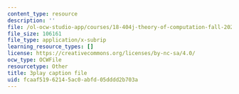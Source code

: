 ```yaml
---
content_type: resource
description: ''
file: /ol-ocw-studio-app/courses/18-404j-theory-of-computation-fall-2020/fcaaf51962145ac0abfd05dddd2b703a_vqFRAWeEcUs.vtt
file_size: 106161
file_type: application/x-subrip
learning_resource_types: []
license: https://creativecommons.org/licenses/by-nc-sa/4.0/
ocw_type: OCWFile
resourcetype: Other
title: 3play caption file
uid: fcaaf519-6214-5ac0-abfd-05dddd2b703a
---
```

